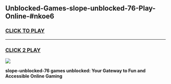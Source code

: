 
## Unblocked-Games-slope-unblocked-76-Play-Online-#nkoe6
<h3>
<a href="https://premium.freeplayer.one?title=slope-unblocked-76&ref=27F">CLICK TO PLAY</a></h3>
<hr>

<h3>
<a href="https://premium.freeplayer.one?title=slope-unblocked-76&ref=27F">CLICK 2 PLAY</a>
  
</h3>

<a href="https://premium.freeplayer.one?title=slope-unblocked-76&ref=27F"><img src="https://clearcache.store/games.png"></a>


**slope-unblocked-76 games unblocked: Your Gateway to Fun and Accessible Online Gaming**
